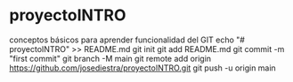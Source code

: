 # proyectoINTRO
conceptos básicos para aprender funcionalidad del GIT
echo "# proyectoINTRO" >> README.md
git init
git add README.md
git commit -m "first commit"
git branch -M main
git remote add origin https://github.com/josediestra/proyectoINTRO.git
git push -u origin main
